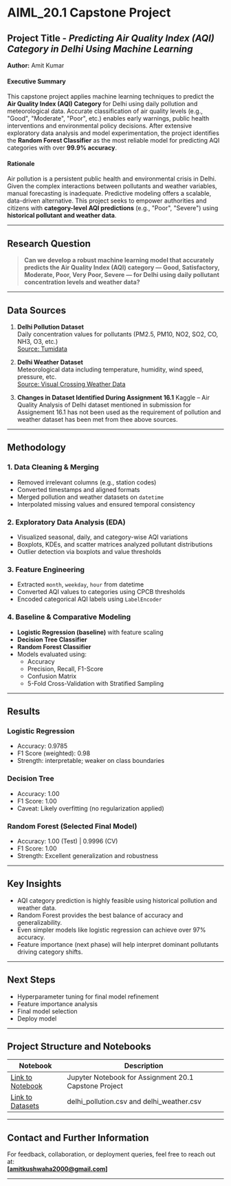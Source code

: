 # AIML_20.1 Capstone Project
## Project Title - *Predicting Air Quality Index (AQI) Category in Delhi Using Machine Learning*

**Author:** Amit Kumar

#### Executive Summary
This capstone project applies machine learning techniques to predict the **Air Quality Index (AQI) Category** for Delhi using daily pollution and meteorological data. Accurate classification of air quality levels (e.g., "Good", "Moderate", "Poor", etc.) enables early warnings, public health interventions and environmental policy decisions. After extensive exploratory data analysis and model experimentation, the project identifies the **Random Forest Classifier** as the most reliable model for predicting AQI categories with over **99.9% accuracy**.

#### Rationale
Air pollution is a persistent public health and environmental crisis in Delhi. Given the complex interactions between pollutants and weather variables, manual forecasting is inadequate. Predictive modeling offers a scalable, data-driven alternative. This project seeks to empower authorities and citizens with **category-level AQI predictions** (e.g., "Poor", "Severe") using **historical pollutant and weather data**.

---

## Research Question

> **Can we develop a robust machine learning model that accurately predicts the Air Quality Index (AQI) category — Good, Satisfactory, Moderate, Poor, Very Poor, Severe — for Delhi using daily pollutant concentration levels and weather data?**

---

## Data Sources

1. **Delhi Pollution Dataset**  
   Daily concentration values for pollutants (PM2.5, PM10, NO2, SO2, CO, NH3, O3, etc.)  
   [Source: Tumidata](https://hub.tumidata.org/dataset/air_quality_analysis_of_delhi_delhi)

2. **Delhi Weather Dataset**  
   Meteorological data including temperature, humidity, wind speed, pressure, etc.  
   [Source: Visual Crossing Weather Data](https://www.visualcrossing.com/weather-query-builder/)
   
3. **Changes in Dataset Identified During Assignment 16.1**
    Kaggle – Air Quality Analysis of Delhi dataset mentioned in submission for Assignement 16.1 has not been used as the requirement of pollution and weather dataset has been met from thee above sources.   
---

## Methodology

### 1. **Data Cleaning & Merging**
- Removed irrelevant columns (e.g., station codes)
- Converted timestamps and aligned formats
- Merged pollution and weather datasets on `datetime`
- Interpolated missing values and ensured temporal consistency

### 2. **Exploratory Data Analysis (EDA)**
- Visualized seasonal, daily, and category-wise AQI variations
- Boxplots, KDEs, and scatter matrices analyzed pollutant distributions
- Outlier detection via boxplots and value thresholds

### 3. **Feature Engineering**
- Extracted `month`, `weekday`, `hour` from datetime
- Converted AQI values to categories using CPCB thresholds
- Encoded categorical AQI labels using `LabelEncoder`

### 4. **Baseline & Comparative Modeling**
- **Logistic Regression (baseline)** with feature scaling
- **Decision Tree Classifier**
- **Random Forest Classifier**
- Models evaluated using:
  - Accuracy
  - Precision, Recall, F1-Score
  - Confusion Matrix
  - 5-Fold Cross-Validation with Stratified Sampling

---

## Results

### Logistic Regression
- Accuracy: 0.9785  
- F1 Score (weighted): 0.98  
- Strength: interpretable; weaker on class boundaries

### Decision Tree
- Accuracy: 1.00  
- F1 Score: 1.00  
- Caveat: Likely overfitting (no regularization applied)

### Random Forest (Selected Final Model)
- Accuracy: 1.00 (Test) | 0.9996 (CV)  
- F1 Score: 1.00  
- Strength: Excellent generalization and robustness

---

## Key Insights

- AQI category prediction is highly feasible using historical pollution and weather data.
- Random Forest provides the best balance of accuracy and generalizability.
- Even simpler models like logistic regression can achieve over 97% accuracy.
- Feature importance (next phase) will help interpret dominant pollutants driving category shifts.

---

## Next Steps

- Hyperparameter tuning for final model refinement
- Feature importance analysis 
- Final model selection
- Deploy model

---

## Project Structure and Notebooks

| Notebook | Description |
|----------|-------------|
| [Link to Notebook](https://github.com/amitkushwaha2000/AIML_20.1_Capstone/blob/main/20.1%20Capstone_AK_AQI%20Prediction.ipynb) | Jupyter Notebook for Assignment 20.1 Capstone Project |
| [Link to Datasets](https://github.com/amitkushwaha2000/AIML_20.1_Capstone/tree/main/data) | delhi_pollution.csv and delhi_weather.csv |

---

## Contact and Further Information

For feedback, collaboration, or deployment queries, feel free to reach out at:  
**[amitkushwaha2000@gmail.com]**

---
